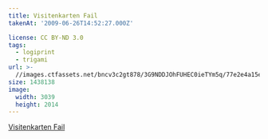 ```yaml
---
title: Visitenkarten Fail
takenAt: '2009-06-26T14:52:27.000Z'

license: CC BY-ND 3.0
tags:
  - logiprint
  - trigami
url: >-
  //images.ctfassets.net/bncv3c2gt878/3G9NDDJOhFUHEC0ieTYm5q/77e2e4a15e12742ffb0f8524cceff263/visitenkarten-fail_4353046475_o
size: 1438138
image:
  width: 3039
  height: 2014
---
```


[Visitenkarten Fail](http://m.tacker.org/blog/2018.visitenkarten-fail.html)
